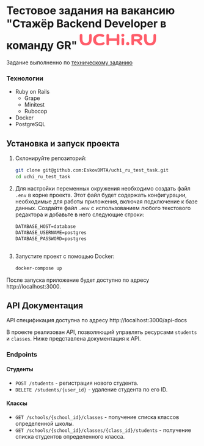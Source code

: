 # Тестовое задания на вакансию "Стажёр Backend Developer в команду GR" [![uchi.ru](./uchi_ru_logo.svg)](https://uchi.ru/)

Задание выполненно по [техническому заданию ](https://github.com/uchiru/internship-api-schema-task)

### Технологии

- Ruby on Rails
    - Grape
    - Minitest
    - Rubocop
- Docker
- PostgreSQL

## Установка и запуск проекта

1. Склонируйте репозиторий:

   ```sh
   git clone git@github.com:EskovDMTA/uchi_ru_test_task.git
   cd uchi_ru_test_task

2. Для настройки переменных окружения необходимо создать файл `.env` в корне проекта. Этот файл будет содержать
   конфигурации, необходимые для работы приложения, включая подключение к базе данных.
Создайте файл `.env` с использованием любого текстового редактора и добавьте в него следующие строки:

    ```plaintext
    DATABASE_HOST=database
    DATABASE_USERNAME=postgres
    DATABASE_PASSWORD=postgres


3. Запустите проект с помощью Docker:
   ```sh
   docker-compose up

После запуска приложение будет доступно по адресу http://localhost:3000.

## API Документация

API спецификация доступна по адресу  http://localhost:3000/api-docs

В проекте реализован API, позволяющий управлять ресурсами `students` и `classes`. Ниже представлена документация к API.

### Endpoints

#### Студенты

- `POST /students` - регистрация нового студента.
- `DELETE /students/{user_id}` - удаление студента по его ID.

#### Классы

- `GET /schools/{school_id}/classes` - получение списка классов определенной школы.
- `GET /schools/{school_id}/classes/{class_id}/students` - получение списка студентов определенного класса.
